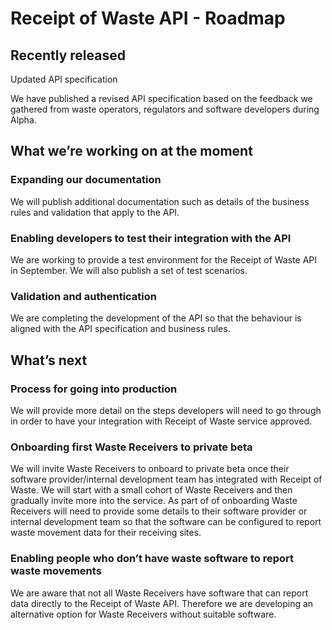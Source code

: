 # Receipt of Waste API - Roadmap

## Recently released

Updated API specification

We have published a revised API specification based on the feedback we gathered from waste operators, regulators and software developers during Alpha.

## What we’re working on at the moment

### Expanding our documentation
We will publish additional documentation such as details of the business rules and validation that apply to the API.

### Enabling developers to test their integration with the API
We are working to provide a test environment for the Receipt of Waste API in September. We will also publish a set of test scenarios.

### Validation and authentication
We are completing the development of the API so that the behaviour is aligned with the API specification and business rules.

## What’s next

### Process for going into production
We will provide more detail on the steps developers will need to go through in order to have your integration with Receipt of Waste service approved.

### Onboarding first Waste Receivers to private beta
We will invite Waste Receivers to onboard to private beta once their software provider/internal development team has integrated with Receipt of Waste. We will start with a small cohort of Waste Receivers and then gradually invite more into the service.
As part of of onboarding Waste Receivers will need to provide some details to their software provider or internal development team so that the software can be configured to report waste movement data for their receiving sites.

### Enabling people who don’t have waste software to report waste movements

We are aware that not all Waste Receivers have software that can report data directly to the Receipt of Waste API. Therefore we are developing an alternative option for Waste Receivers without  suitable software. 
